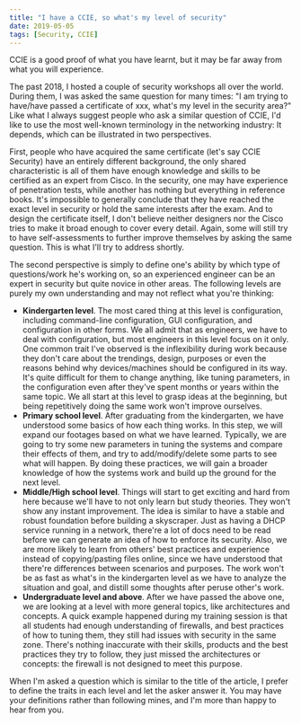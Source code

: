 ```yaml
---
title: "I have a CCIE, so what's my level of security"
date: 2019-05-05
tags: [Security, CCIE]
---
```


CCIE is a good proof of what you have learnt, but it may be far away from what you will experience.

The past 2018, I hosted a couple of security workshops all over the world. During them, I was asked the same question for many times: "I am trying to have/have passed a certificate of xxx, what's my level in the security area?" Like what I always suggest people who ask a similar question of CCIE, I'd like to use the most well-known terminology in the networking industry: It depends, which can be illustrated in two perspectives.

First, people who have acquired the same certificate (let's say CCIE Security) have an entirely different background, the only shared characteristic is all of them have enough knowledge and skills to be certified as an expert from Cisco. In the security, one may have experience of penetration tests, while another has nothing but everything in reference books. It's impossible to generally conclude that they have reached the exact level in security or hold the same interests after the exam. And to design the certificate itself, I don't believe neither designers nor the Cisco tries to make it broad enough to cover every detail. Again, some will still try to have self-assessments to further improve themselves by asking the same question. This is what I'll try to address shortly.

The second perspective is simply to define one's ability by which type of questions/work he's working on, so an experienced engineer can be an expert in security but quite novice in other areas.  The following levels are purely my own understanding and may not reflect what you're thinking:

- **Kindergarten level**. The most cared thing at this level is configuration, including command-line configuration, GUI configuration, and configuration in other forms. We all admit that as engineers, we have to deal with configuration, but most engineers in this level focus on it only. One common trait I've observed is the inflexibility during work because they don't care about the trendings, design, purposes or even the reasons behind why devices/machines should be configured in its way. It's quite difficult for them to change anything, like tuning parameters, in the configuration even after they've spent months or years within the same topic. We all start at this level to grasp ideas at the beginning, but being repetitively doing the same work won't improve ourselves.
- **Primary school level**. After graduating from the kindergarten, we have understood some basics of how each thing works. In this step, we will expand our footages based on what we have learned. Typically, we are going to try some new parameters in tuning the systems and compare their effects of them, and try to add/modify/delete some parts to see what will happen. By doing these practices, we will gain a broader knowledge of how the systems work and build up the ground for the next level.
- **Middle/High school level**. Things will start to get exciting and hard from here because we'll have to not only learn but study theories. They won't show any instant improvement. The idea is similar to have a stable and robust foundation before building a skyscraper. Just as having a DHCP service running in a network, there're a lot of docs need to be read before we can generate an idea of how to enforce its security. Also, we are more likely to learn from others' best practices and experience instead of copying/pasting files online, since we have understood that there're differences between scenarios and purposes. The work won't be as fast as what's in the kindergarten level as we have to analyze the situation and goal, and distill some thoughts after peruse other's work.
- **Undergraduate level and above**. After we have passed the above one, we are looking at a level with more general topics, like architectures and concepts. A quick example happened during my training session is that all students had enough understanding of firewalls, and best practices of how to tuning them, they still had issues with security in the same zone. There's nothing inaccurate with their skills, products and the best practices they try to follow, they just missed the architectures or concepts: the firewall is not designed to meet this purpose.

When I'm asked a question which is similar to the title of the article, I prefer to define the traits in each level and let the asker answer it. You may have your definitions rather than following mines, and I'm more than happy to hear from you.